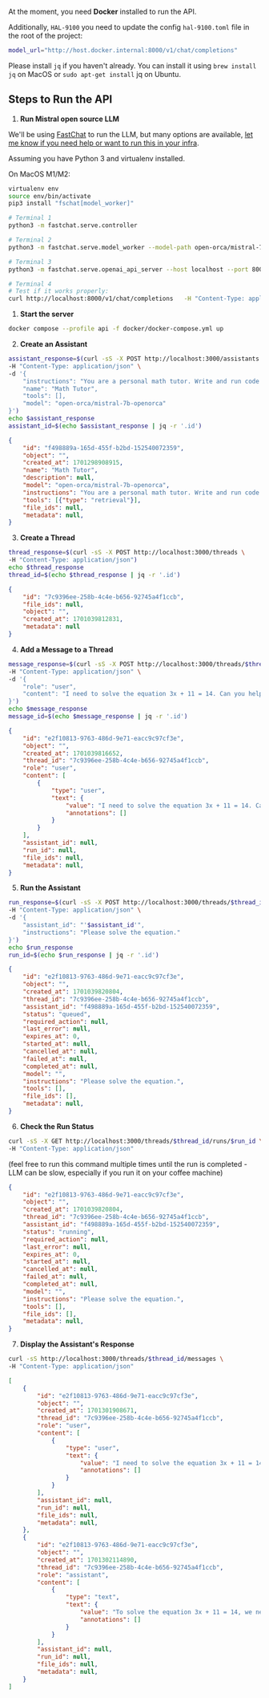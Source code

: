 

At the moment, you need **Docker** installed to run the API.

Additionally, `HAL-9100` you need to update the config `hal-9100.toml` file in the root of the project:

```bash
model_url="http://host.docker.internal:8000/v1/chat/completions"
```

Please install `jq` if you haven't already. You can install it using `brew install jq` on MacOS or `sudo apt-get install` jq on Ubuntu.


## Steps to Run the API

1. **Run Mistral open source LLM**

We'll be using [FastChat](https://github.com/lm-sys/FastChat) to run the LLM, but many options are available, [let me know if you need help or want to run this in your infra](mailto:hi@louis030195.com).

Assuming you have Python 3 and virtualenv installed.

On MacOS M1/M2:

```bash
virtualenv env
source env/bin/activate
pip3 install "fschat[model_worker]"

# Terminal 1
python3 -m fastchat.serve.controller

# Terminal 2
python3 -m fastchat.serve.model_worker --model-path open-orca/mistral-7b-openorca --device mps --load-8bit

# Terminal 3
python3 -m fastchat.serve.openai_api_server --host localhost --port 8000

# Terminal 4
# Test if it works properly:
curl http://localhost:8000/v1/chat/completions   -H "Content-Type: application/json"   -d '{"model": "mistral-7b-openorca","messages": [{"role": "user", "content": "Hello! What is your name?"}]}' 
```

1. **Start the server**

```bash
docker compose --profile api -f docker/docker-compose.yml up
```

2. **Create an Assistant** 

```bash
assistant_response=$(curl -sS -X POST http://localhost:3000/assistants \
-H "Content-Type: application/json" \
-d '{
    "instructions": "You are a personal math tutor. Write and run code to answer math questions.",
    "name": "Math Tutor",
    "tools": [],
    "model": "open-orca/mistral-7b-openorca"
}')
echo $assistant_response
assistant_id=$(echo $assistant_response | jq -r '.id')
```
```json
{
    "id": "f498889a-165d-455f-b2bd-152540072359",
    "object": "",
    "created_at": 1701298908915,
    "name": "Math Tutor",
    "description": null,
    "model": "open-orca/mistral-7b-openorca",
    "instructions": "You are a personal math tutor. Write and run code to answer math questions.",
    "tools": [{"type": "retrieval"}],
    "file_ids": null,
    "metadata": null,
}
```

3. **Create a Thread**

```bash
thread_response=$(curl -sS -X POST http://localhost:3000/threads \
-H "Content-Type: application/json")
echo $thread_response
thread_id=$(echo $thread_response | jq -r '.id')
```
```json
{
    "id": "7c9396ee-258b-4c4e-b656-92745a4f1ccb",
    "file_ids": null,
    "object": "",
    "created_at": 1701039812831,
    "metadata": null
}
```
4. **Add a Message to a Thread**


```bash
message_response=$(curl -sS -X POST http://localhost:3000/threads/$thread_id/messages \
-H "Content-Type: application/json" \
-d '{
    "role": "user",
    "content": "I need to solve the equation 3x + 11 = 14. Can you help me?"
}')
echo $message_response
message_id=$(echo $message_response | jq -r '.id')
```
```json
{
    "id": "e2f10813-9763-486d-9e71-eacc9c97cf3e",
    "object": "",
    "created_at": 1701039816652,
    "thread_id": "7c9396ee-258b-4c4e-b656-92745a4f1ccb",
    "role": "user",
    "content": [
        {
            "type": "user",
            "text": {
                "value": "I need to solve the equation 3x + 11 = 14. Can you help me?",
                "annotations": []
            }
        }
    ],
    "assistant_id": null,
    "run_id": null,
    "file_ids": null,
    "metadata": null,
}
```
5. **Run the Assistant**

```bash
run_response=$(curl -sS -X POST http://localhost:3000/threads/$thread_id/runs \
-H "Content-Type: application/json" \
-d '{
    "assistant_id": "'$assistant_id'",
    "instructions": "Please solve the equation."
}')
echo $run_response
run_id=$(echo $run_response | jq -r '.id')
```
```json
{
    "id": "e2f10813-9763-486d-9e71-eacc9c97cf3e",
    "object": "",
    "created_at": 1701039820804,
    "thread_id": "7c9396ee-258b-4c4e-b656-92745a4f1ccb",
    "assistant_id": "f498889a-165d-455f-b2bd-152540072359",
    "status": "queued",
    "required_action": null,
    "last_error": null,
    "expires_at": 0,
    "started_at": null,
    "cancelled_at": null,
    "failed_at": null,
    "completed_at": null,
    "model": "",
    "instructions": "Please solve the equation.",
    "tools": [],
    "file_ids": [],
    "metadata": null,
}
```
6. **Check the Run Status**


```bash
curl -sS -X GET http://localhost:3000/threads/$thread_id/runs/$run_id \
-H "Content-Type: application/json"
```
(feel free to run this command multiple times until the run is completed - LLM can be slow, especially if you run it on your coffee machine)
```json
{
    "id": "e2f10813-9763-486d-9e71-eacc9c97cf3e",
    "object": "",
    "created_at": 1701039820804,
    "thread_id": "7c9396ee-258b-4c4e-b656-92745a4f1ccb",
    "assistant_id": "f498889a-165d-455f-b2bd-152540072359",
    "status": "running",
    "required_action": null,
    "last_error": null,
    "expires_at": 0,
    "started_at": null,
    "cancelled_at": null,
    "failed_at": null,
    "completed_at": null,
    "model": "",
    "instructions": "Please solve the equation.",
    "tools": [],
    "file_ids": [],
    "metadata": null,
}
```
7. **Display the Assistant's Response**


```bash
curl -sS http://localhost:3000/threads/$thread_id/messages \
-H "Content-Type: application/json"
```
```json
[
    {
        "id": "e2f10813-9763-486d-9e71-eacc9c97cf3e",
        "object": "",
        "created_at": 1701301908671,
        "thread_id": "7c9396ee-258b-4c4e-b656-92745a4f1ccb",
        "role": "user",
        "content": [
            {
                "type": "user",
                "text": {
                    "value": "I need to solve the equation 3x + 11 = 14. Can you help me?",
                    "annotations": []
                }
            }
        ],
        "assistant_id": null,
        "run_id": null,
        "file_ids": null,
        "metadata": null,
    },
    {
        "id": "e2f10813-9763-486d-9e71-eacc9c97cf3e",
        "object": "",
        "created_at": 1701302114890,
        "thread_id": "7c9396ee-258b-4c4e-b656-92745a4f1ccb",
        "role": "assistant",
        "content": [
            {
                "type": "text",
                "text": {
                    "value": "To solve the equation 3x + 11 = 14, we need to isolate the variable x. Here's the step-by-step reasoning:\n\n1. Our goal is to find the value of x that makes the equation true.\n2. First, let's subtract 11 from both sides of the equation to isolate the term with the variable (3x) on one side:\n   3x + 11 - 11 = 14 - 11\n   \n   This simplifies to:\n   3x = 3\n\n3. Now, divide both sides of the equation by 3 to get the value of x:\n   (3x) / 3 = 3 / 3\n\n   This simplifies to:\n   x = 1\n\nSo the solution to the equation is x = 1.",
                    "annotations": []
                }
            }
        ],
        "assistant_id": null,
        "run_id": null,
        "file_ids": null,
        "metadata": null,
    }
]
```
